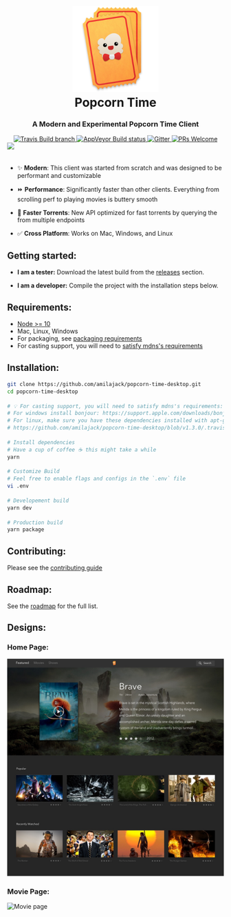 <h1 align="center">
  <img height="200" width="200" src="resources/background.png" alt="logo" />
  <br />
  Popcorn Time
</h1>

<h3 align="center">A Modern and Experimental Popcorn Time Client</h3>

<div align="center">
  <a target="_blank" href="https://travis-ci.org/amilajack/popcorn-time-desktop/">
    <img src="https://img.shields.io/travis/amilajack/popcorn-time-desktop/master.svg" alt="Travis Build branch" />
  </a>
  <a target="_blank" href="https://ci.appveyor.com/project/amilajack/popcorn-time-desktop/branch/master">
    <img src="https://ci.appveyor.com/api/projects/status/071qeglg94au8wr2/branch/master?svg=true" alt="AppVeyor Build status" />
  </a>
  <a target="_blank" href="https://gitter.im/amilajack/popcorn-time-desktop?utm_source=badge&utm_medium=badge&utm_campaign=pr-badge&utm_content=badge">
    <img src="https://badges.gitter.im/amilajack/popcorn-time-desktop.svg" alt="Gitter" />
  </a>
  <a target="_blank" href="https://github.com/amilajack/popcorn-time-desktop/pulls">
    <img src="https://img.shields.io/badge/PRs-welcome-brightgreen.svg" alt="PRs Welcome" />
  </a>
</div>

<div>
  <img src="https://raw.github.com/amilajack/popcorn-time-desktop-design/master/Desktop.jpg" width="500px"/>
</div>

<br />


- ✨ **Modern**: This client was started from scratch and was designed to be performant and customizable

- ⏩ **Performance**: Significantly faster than other clients. Everything from scrolling perf to playing movies is buttery smooth

- 💨 **Faster Torrents**: New API optimized for fast torrents by querying the from multiple endpoints

- ✅ **Cross Platform**: Works on Mac, Windows, and Linux

## Getting started:

- **I am a tester:** Download the latest build from the [releases](https://github.com/amilajack/popcorn-time-desktop/releases) section.

- **I am a developer:** Compile the project with the installation steps below.

## Requirements:

- [Node >= 10](https://nodejs.org)
- Mac, Linux, Windows
- For packaging, see [packaging requirements](https://github.com/amilajack/popcorn-time-desktop/wiki/Packaging-Requirements)
- For casting support, you will need to [satisfy mdns's requirements](https://github.com/agnat/node_mdns#installation)

## Installation:

```bash
git clone https://github.com/amilajack/popcorn-time-desktop.git
cd popcorn-time-desktop

# 💡 For casting support, you will need to satisfy mdns's requirements:
# For windows install bonjour: https://support.apple.com/downloads/bonjour_for_windows
# For linux, make sure you have these dependencies installed with apt-get:
# https://github.com/amilajack/popcorn-time-desktop/blob/v1.3.0/.travis.yml#L24-L35

# Install dependencies
# Have a cup of coffee ☕️ this might take a while
yarn

# Customize Build
# Feel free to enable flags and configs in the `.env` file
vi .env

# Developement build
yarn dev

# Production build
yarn package
```

## Contributing:

Please see the [contributing guide](https://github.com/amilajack/popcorn-time-desktop/blob/master/CONTRIBUTING.md)

## Roadmap:

See the [roadmap](https://github.com/amilajack/popcorn-time-desktop/wiki/Road-Map-and-Progress) for the full list.

## Designs:

### Home Page:

![Home Page](https://github.com/amilajack/popcorn-time-desktop-design/raw/master/Desktop.jpg)

### Movie Page:

![Movie page](https://raw.github.com/amilajack/popcorn-time-desktop/master/images/movie-page.jpg)
